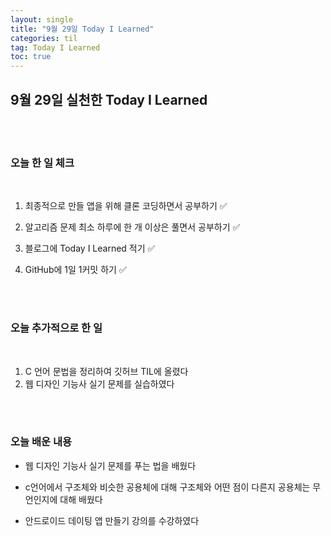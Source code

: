 ```yaml
---
layout: single
title: "9월 29일 Today I Learned"
categories: til
tag: Today I Learned
toc: true
---
```


## 9월 29일 실천한 Today I Learned

<br><br>

### 오늘 한 일 체크
<br>

1. 최종적으로 만들 앱을 위해 클론 코딩하면서 공부하기 ✅

2. 알고리즘 문제 최소 하루에 한 개 이상은 풀면서 공부하기 ✅

3. 블로그에 Today I Learned 적기 ✅

4. GitHub에 1일 1커밋 하기 ✅

<br><br>

### 오늘 추가적으로 한 일
<br>

1. C 언어 문법을 정리하여 깃허브 TIL에 올렸다
1. 웹 디자인 기능사 실기 문제를 실습하였다


<br><br>

### 오늘 배운 내용

* 웹 디자인 기능사 실기 문제를 푸는 법을 배웠다

* c언어에서 구조체와 비슷한 공용체에 대해 구조체와 어떤 점이 다른지 공용체는 무언인지에 대해 배웠다

* 안드로이드 데이팅 앱 만들기 강의를 수강하였다





